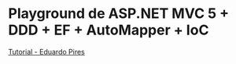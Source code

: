# Playground de ASP.NET MVC 5 + DDD + EF + AutoMapper + IoC #

[Tutorial - Eduardo Pires](https://www.youtube.com/watch?v=i9Il79a2uBU)